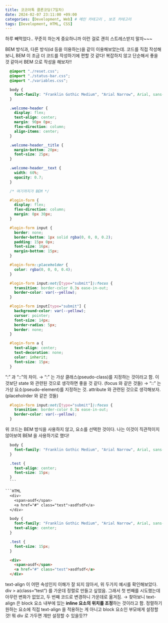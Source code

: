 ```yaml
---
title: 코코아톡 클론코딩(7일차)
date: 2024-02-07 23:11:00 +09:00
categories: [Development, Web] # 메인 카테고리 , 보조 카테고리
tags: [Development, HTML, CSS]
---
```


하루 빼먹었다.. 꾸준히 하는게 중요하니까
이런 걸로 괜히 스트레스받지 말자~~~

BEM 방식과, 다른 방식(id 등을 이용하는)을 같이 이용해보았는데.
코드를 직접 작성해보니, BEM 이 조금 더 코드를 작성하기에 편할 것 같다!
복잡하지 않고 단순해서 좋을 것 같아서 BEM 으로 작성을 해보자!!

```CSS
  @import "./reset.css";
  @import "./status-bar.css";
  @import "./variables.css";

  body {
    font-family: "Franklin Gothic Medium", "Arial Narrow", Arial, sans-serif;
  }

  .welcome-header {
    display: flex;
    text-align: center;
    margin: 90px 0px;
    flex-direction: column;
    align-items: center;
  }

  .welcome-header__title {
    margin-bottom: 20px;
    font-size: 25px;
  }

  .welcome-header__text {
    width: 60%;
    opacity: 0.7;
  }

  /* 여기까지가 BEM */

  #login-form {
    display: flex;
    flex-direction: column;
    margin: 0px 30px;
  }

  #login-form input {
    border: none;
    border-bottom: 1px solid rgba(0, 0, 0, 0.2);
    padding: 15px 0px;
    font-size: 16px;
    margin-bottom: 15px;
  }

  #login-form::placeholder {
    color: rgba(0, 0, 0, 0.4);
  }

  #login-form input:not([type="submit"]):focus {
    transition: border-color 0.3s ease-in-out;
    border-color: var(--yellow);
  }

  #login-form input[type="submit"] {
    background-color: var(--yellow);
    cursor: pointer;
    font-size: 14px;
    border-radius: 5px;
    border: none;
  }

  #login-form a {
    text-align: center;
    text-decoration: none;
    color: inherit;
    font-size: 15px;
  }
```

“:” 과 “::”의 차이.
→ “:” 는 가상 클래스(pseudo-class)를 지정하는 것이라고 함. 이것보단 state 와 관련된 것으로 생각하면 좋을 것 같다. (focus 와 같은 것들)
→ “::” 는 가상 요소(pseudo-element)를 지정하는 것. attribute 와 관련된 것으로 생각해보자.(placeholrder 와 같은 것들)

```CSS
  #login-form input:not([type="submit"]):focus {
    transition: border-color 0.3s ease-in-out;
    border-color: var(--yellow);
  }
```

위 코드는 BEM 방식을 사용하지 않고, 요소를 선택한 것이다.
나는 이것이 직관적이지 않아보여 BEM 을 사용하기로 했다!

````CSS
  body {
    font-family: "Franklin Gothic Medium", "Arial Narrow", Arial, sans-serif;
  }

  .test {
    text-align: center;
    font-size: 15px;
  }
  ```

```HTML
  <div>
    <span>asdf</span>
    <a href="#" class="test">asdfsdf</a>
  </div>
````

```CSS
  body {
    font-family: "Franklin Gothic Medium", "Arial Narrow", Arial, sans-serif;
    text-align: center;
  }

  .test {
    font-size: 15px;
  }
```

```HTML
  <div>
    <span>asdf</span>
    <a href="#" class="test">asdfsdf</a>
  </div>
```

text-align 이 어떤 속성인지 이해가 잘 되지 않아서, 위 두가지 예시를 확인해보았다. div > a(class=“test”) 를 가운데 정렬로 만들고 싶었음. 그래서 첫 번째를 시도했는데 아무런 변화가 없었고, 두 번째 코드로 변경하니 가운데로 옮겨짐. → 찾아보니 text-align 은 block 요소 내부에 있는 **inline 요소의 위치를 조정**하는 것이라고 함. 정렬하기 원하는 요소에 직접 text-align 을 적용하는 게 아니고 block 요소인 부모에게 설정할 것! 뭐 div 로 가두면 걔만 설정할 수 있을듯??
